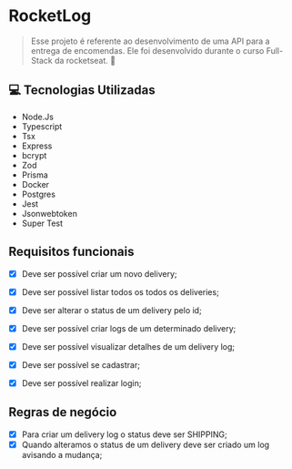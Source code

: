 # RocketLog

> Esse projeto é referente ao desenvolvimento de uma API para a entrega de encomendas. Ele foi desenvolvido durante o curso Full-Stack da rocketseat. 🚀

## 💻 Tecnologias Utilizadas

- Node.Js
- Typescript
- Tsx
- Express
- bcrypt
- Zod
- Prisma
- Docker
- Postgres
- Jest
- Jsonwebtoken
- Super Test
  
## Requisitos funcionais

- [x] Deve ser possível criar um novo delivery;
- [x] Deve ser possível listar todos os todos os deliveries;
- [x] Deve ser alterar o status de um delivery pelo id;
- [x] Deve ser possível criar logs de um determinado delivery;
- [x] Deve ser possível visualizar detalhes de um delivery log;
- [x] Deve ser possível se cadastrar;
- [x] Deve ser possível realizar login;


## Regras de negócio

- [x] Para criar um delivery log o status deve ser SHIPPING;
- [x] Quando alteramos o status de um delivery deve ser criado um log avisando a mudança;
